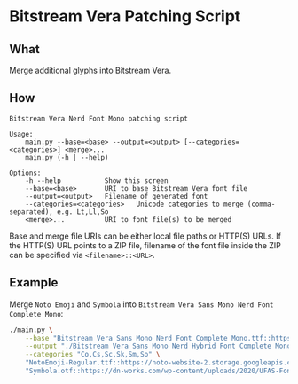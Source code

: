 # Bitstream Vera Patching Script

## What

Merge additional glyphs into Bitstream Vera.

## How

```
Bitstream Vera Nerd Font Mono patching script

Usage:
    main.py --base=<base> --output=<output> [--categories=<categories>] <merge>...
    main.py (-h | --help)

Options:
    -h --help           Show this screen
    --base=<base>       URI to base Bitstream Vera font file
    --output=<output>   Filename of generated font
    --categories=<categories>   Unicode categories to merge (comma-separated), e.g. Lt,Ll,So
    <merge>...          URI to font file(s) to be merged
```

Base and merge file URIs can be either local file paths or HTTP(S) URLs. If the
HTTP(S) URL points to a ZIP file, filename of the font file inside the ZIP can
be specified via `<filename>::<URL>`.

## Example

Merge `Noto Emoji` and `Symbola` into `Bitstream Vera Sans Mono Nerd Font Complete Mono`:

```sh
./main.py \
    --base "Bitstream Vera Sans Mono Nerd Font Complete Mono.ttf::https://github.com/ryanoasis/nerd-fonts/releases/download/v2.1.0/BitstreamVeraSansMono.zip" \
    --output "./Bitstream Vera Sans Mono Nerd Hybrid Font Complete Mono.ttf" \
    --categories "Co,Cs,Sc,Sk,Sm,So" \
    "NotoEmoji-Regular.ttf::https://noto-website-2.storage.googleapis.com/pkgs/NotoEmoji-unhinted.zip" \
    "Symbola.otf::https://dn-works.com/wp-content/uploads/2020/UFAS-Fonts/Symbola.zip"
```
